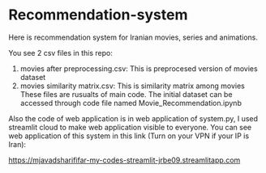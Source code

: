 # Recommendation-system
Here is recommendation system for Iranian movies, series and animations.

You see 2 csv files in this repo:
1. movies after preprocessing.csv: This is preprocesed version of movies dataset
2. movies similarity matrix.csv: This is similarity matrix among movies
These files are rusualts of main code. The initial dataset can be accessed through code file named Movie_Recommendation.ipynb

Also the code of web application is in web application of system.py, I used streamlit cloud to make web application visible to everyone. You can see web application of this system in this link (Turn on your VPN if your IP is Iran): 

https://mjavadsharififar-my-codes-streamlit-jrbe09.streamlitapp.com
